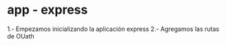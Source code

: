 # app - express

1.- Empezamos inicializando la aplicación express
2.- Agregamos las rutas de OUath
